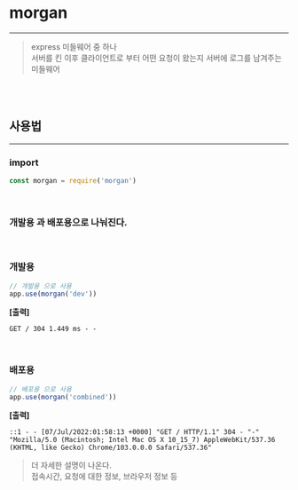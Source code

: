 # morgan
***


> express 미들웨어 중 하나  
> 서버를 킨 이후 클라이언트로 부터 어떤 요청이 왔는지 서버에 로그를 남겨주는 미들웨어  



<br> 
<br>

## 사용법 
***

### import
```javascript
const morgan = require('morgan')
```

<br> 

### 개발용 과 배포용으로 나눠진다. 

<br>

### 개발용 

```javascript
// 개발용 으로 사용 
app.use(morgan('dev'))
```
__[출력]__
```shell
GET / 304 1.449 ms - -
```

<br>

### 배포용

```javascript
// 배포용 으로 사용 
app.use(morgan('combined'))
```
__[출력]__
```shell
::1 - - [07/Jul/2022:01:58:13 +0000] "GET / HTTP/1.1" 304 - "-" "Mozilla/5.0 (Macintosh; Intel Mac OS X 10_15_7) AppleWebKit/537.36 (KHTML, like Gecko) Chrome/103.0.0.0 Safari/537.36"  
```

> 더 자세한 설명이 나온다.  
> 접속시간, 요청에 대한 정보, 브라우저 정보 등
